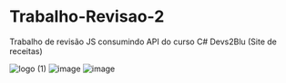 # Trabalho-Revisao-2
Trabalho de revisão JS consumindo API do curso C# Devs2Blu (Site de receitas)

![logo (1)](https://user-images.githubusercontent.com/35773596/202293460-df2b197c-6b0f-4c95-a91c-b90c1a74745e.png)
![image](https://user-images.githubusercontent.com/35773596/202293171-a2e032f2-4b8c-4856-843f-837f98c24f68.png)
![image](https://user-images.githubusercontent.com/35773596/202293246-2f902c39-b0e3-448f-9fe6-a8b5c32fc337.png)

